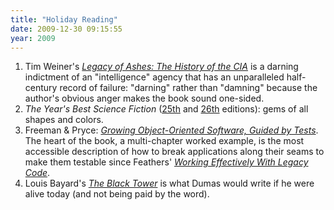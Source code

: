 ```yaml
---
title: "Holiday Reading"
date: 2009-12-30 09:15:55
year: 2009
---
```

<ol>
  <li>Tim Weiner's <a href="http://www.amazon.com/Legacy-Ashes-History-Tim-Weiner/dp/0307389006"><em>Legacy of Ashes: The History of the CIA</em></a> is a darning indictment of an "intelligence" agency that has an unparalleled half-century record of failure: "darning" rather than "damning" because the author's obvious anger makes the book sound one-sided.</li>
  <li><em>The Year's Best Science Fiction</em> (<a href="http://www.amazon.com/Years-Best-Science-Fiction-Twenty-Fifth/dp/B002IT5OQG">25th</a> and <a href="http://www.amazon.com/Years-Best-Science-Fiction-Twenty-Sixth/dp/0312551053">26th</a> editions): gems of all shapes and colors.</li>
  <li>Freeman &amp; Pryce: <a href="http://www.amazon.com/Growing-Object-Oriented-Software-Guided-Tests/dp/0321503627"><em>Growing Object-Oriented Software, Guided by Tests</em></a>. The heart of the book, a multi-chapter worked example, is the most accessible description of how to break applications along their seams to make them testable since Feathers' <a href="http://www.amazon.com/Working-Effectively-Legacy-Michael-Feathers/dp/0131177052"><em>Working Effectively With Legacy Code</em></a>.</li>
  <li>Louis Bayard's <a href="http://www.amazon.com/Black-Tower-Novel-P-S/dp/0061173517"><em>The Black Tower</em></a> is what Dumas would write if he were alive today (and not being paid by the word).</li>
</ol>

